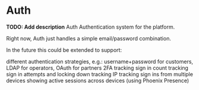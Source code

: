 # Auth

**TODO: Add description**
Auth
Authentication system for the platform.

Right now, Auth just handles a simple email/password combination.

In the future this could be extended to support:

different authentication strategies, e.g.: username+password for customers, LDAP for operators, OAuth for partners
2FA
tracking sign in count
tracking sign in attempts and locking down
tracking IP
tracking sign ins from multiple devices
showing active sessions across devices (using Phoenix Presence)
